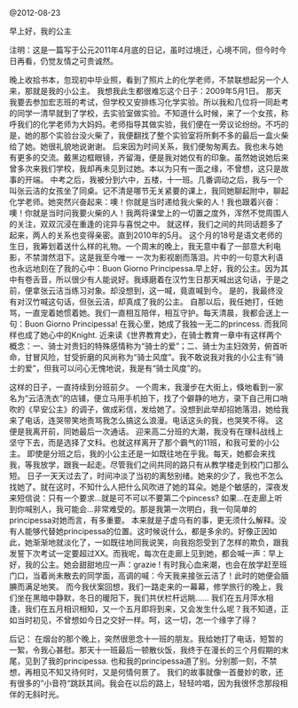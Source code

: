 @2012-08-23

早上好，我的公主

注明：这是一篇写于公元2011年4月底的日记，虽时过境迁，心境不同，但今时今日再看，仍觉友情之可贵诚然。

   晚上收拾书本，忽现初中毕业照，看到了照片上的化学老师，不禁联想起另一个人来，那就是我的小公主。
      我想我此生都很难忘这个日子：2009年5月1日。
      那天我要去参加宏志班的考试，但学校又安排练习化学实验。所以我和几位将一同赴考的同学一清早就到了学校，去实验室做实验。不知道什么时候，来了一个女孩，称呼我们的化学老师为大妈妈。老师指导其做实验，我们便在一旁议论纷纷。不巧的是，她的那个实验台没火柴了，我便翻找了整个实验室将所剩不多的最后一盒火柴给了她。她很礼貌地说谢谢。
      后来因为时间关系，我们便匆匆离去。我也未与她有更多的交流。戴黑边框眼镜，齐留海，便是我对她仅有的印象。虽然她说她后来曾多次来我们学校，我却再未见到过她。本以为只有一面之缘，不曾想，这只是故事的开端。
      中考之后，我被分到六中，五楼，十一班。几番调动之后，我与一个叫张云洁的女孩坐了同桌。记不清是哪节无关紧要的课上，我同她聊起附中，聊起化学老师。她突然兴奋起来：噢！你就是当时递给我火柴的人！我也跟着兴奋：噢！你就是当时问我要火柴的人！我两将课堂上的一切置之度外，浑然不觉周围人的关注，双双沉浸在重逢的诧异与喜悦之中。
      就这样，我们之间的共同话题多了起来，两人的关系也变得亲密。直到2010年的5月。
      这个月的18号是语文老师的生日，我筹划着送什么样的礼物。一个周末的晚上，我无意中看了一部意大利电影，不禁潸然泪下。这是我至今唯一 一次为影视剧而落泪。片中的一句意大利语也永远地刻在了我的心中：Buon  Giorno  Principessa.早上好，我的公主。因为其中有卷舌音，所以很少有人能说好。我琢磨着在汉竹生日那天喊出这句话，于是之前，便拿张云洁当练习对象。却没想到，这一喊，竟直喊到今。
      是的，我最终没有对汉竹喊这句话，但张云洁，却真成了我的公主。
      自那以后，我任她打，任她骂，一直宠着她惯着她。我们一直相互陪伴，相互守护。每天清晨，我都会送上一句：Buon  Giorno  Principessa!  在我心里，她成了我独一无二的princess.  而我同样也成了她心中的Knight.  近来读《世界教育史》，在骑士教育一章中有这样两个概念：一、骑士对贵妇的特殊感情称为“骑士的爱”；二、骑士为主妇效劳，俯首听命，甘冒风险，甘受折磨的风尚称为“骑士风度”。我不敢说我对我的小公主有“骑士的爱”，但我可以问心无愧地说，我是有“骑士风度”的。
      
      
  这样的日子，一直持续到分班前夕。
     一个周末，我漫步在大街上，倏地看到一家名为“云洁洗衣”的店铺，便立马用手机拍下，找了个僻静的地方，录下自己用口哨吹的《早安公主》的调子，做成彩信，发给她了。没想到此举却招她落泪，她给我来了电话，连哭带笑地责骂我怎么搞这么浪漫。电话这头的我，也哭笑不得。
     这便是我离开前，同她最后一次通话。
     迎来高二分班的大潮，我没有在理科战线上坚守下去，而是选择了文科。也就这样离开了那个霸气的11班，和我可爱的小公主。
     即使是分班之后，我的小公主还是一如既往地在乎我。每天，她都会来找我，等我放学，跟我一起走。尽管我们之间共同的路只有从教学楼走到校门口那么短。
    日子一天天过去了，时间冲淡了当初的离愁别绪。她来的少了，我也不怎么找她了。就在这时，不知什么人把什么风吹进了她的耳朵。她是个敏感的，深夜发来短信说：只有一个要求...就是可不可以不要第二个pincess?  如果...在走廊上听到你喊别人，我可能会...非常难受的。那是我第一次明白，我一句简单的principessa对她而言，有多重要。
     本来就是子虚乌有的事，更无须什么解释。没有人能够代替她principessa的位置。这时候说什么，都是多余的。好像正因如此，她渐渐地就淡化了，一如既往地同我说笑，向我抱怨受到了怎样的欺负，跟我发誓下次考试一定要超过XX。而我呢，每次在走廊上见到她，都会喊一声：早上好，我的公主。她会甜甜地应一声：grazie !  有时我心血来潮，也会在放学赶至班门口，当着尚未散去的同学面，高调的喊：今天我来接张云洁了！此时的她便会腼腆而满足地笑。
     而今我伏案回想，我们一路走来的一幕幕，修学旅行的晚上，我们坐在黑暗中静默，冬日的暖阳下，我们共伏栏杆远眺......
     我们在五月萍水相逢，我们在五月相识相知，又一个五月即将到来，又会发生什么呢？我不知道，正如当时初见，不曾想如今日之交好一样。呵，这一切，怎一个缘字了得？



后记：
       在烟台的那个晚上，突然很思念十一班的朋友。我给她打了电话，短暂的一絮，令我心甚慰。那天十一班最后一顿散伙饭，我终于在漫长的三个月假期的末尾，见到了我的principessa.  也和我的principessa道了别。分别那一刻，不禁想，再相见不知又待何时，又是何情何景了。
       我们的故事就像一首曼妙的歌，还有很多的”小音符“跳跃其间。我会在以后的路上，轻轻吟唱，因为我很怀念那段相伴的无斜时光。
